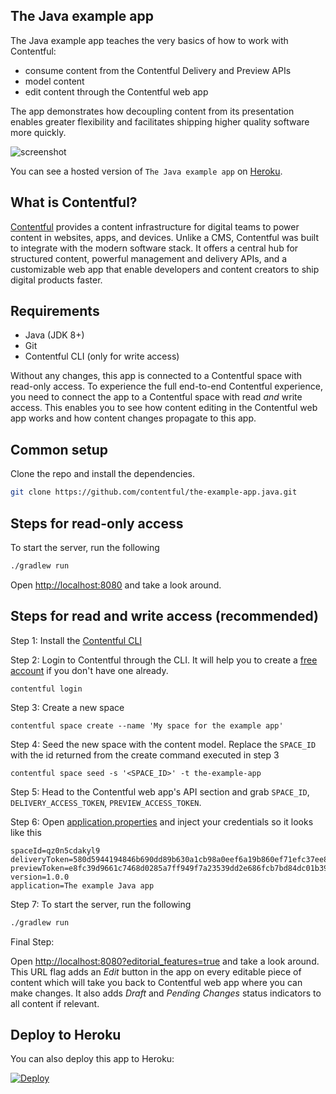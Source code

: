 ## The Java example app

The Java example app teaches the very basics of how to work with Contentful:

- consume content from the Contentful Delivery and Preview APIs
- model content
- edit content through the Contentful web app

The app demonstrates how decoupling content from its presentation enables greater flexibility and facilitates shipping higher quality software more quickly.

![screenshot](https://images.contentful.com/88dyiqcr7go8/1ITbJQboPGmAOcEegiw20y/a9a045dff5be48bb6c09c375d33a2ed5/the-example-app-java.herokuapp.com.png)

You can see a hosted version of `The Java example app` on <a href="https://the-example-app-java.herokuapp.com/" target="_blank">Heroku</a>.

## What is Contentful?

[Contentful](https://www.contentful.com) provides a content infrastructure for digital teams to power content in websites, apps, and devices. Unlike a CMS, Contentful was built to integrate with the modern software stack. It offers a central hub for structured content, powerful management and delivery APIs, and a customizable web app that enable developers and content creators to ship digital products faster.

## Requirements

* Java (JDK 8+)
* Git
* Contentful CLI (only for write access)

Without any changes, this app is connected to a Contentful space with read-only access. To experience the full end-to-end Contentful experience, you need to connect the app to a Contentful space with read _and_ write access. This enables you to see how content editing in the Contentful web app works and how content changes propagate to this app.

## Common setup

Clone the repo and install the dependencies.

```bash
git clone https://github.com/contentful/the-example-app.java.git
```

## Steps for read-only access

To start the server, run the following

```bash
./gradlew run
```

Open [http://localhost:8080](http://localhost:8080) and take a look around.


## Steps for read and write access (recommended)

Step 1: Install the [Contentful CLI](https://www.npmjs.com/package/contentful-cli)

Step 2: Login to Contentful through the CLI. It will help you to create a [free account](https://www.contentful.com/sign-up/) if you don't have one already.
```
contentful login
```
Step 3: Create a new space
```
contentful space create --name 'My space for the example app'
```
Step 4: Seed the new space with the content model. Replace the `SPACE_ID` with the id returned from the create command executed in step 3
```
contentful space seed -s '<SPACE_ID>' -t the-example-app
```
Step 5: Head to the Contentful web app's API section and grab `SPACE_ID`, `DELIVERY_ACCESS_TOKEN`, `PREVIEW_ACCESS_TOKEN`.

Step 6: Open [application.properties](/src/main/resources/application.properties) and inject your credentials so it looks like this

```
spaceId=qz0n5cdakyl9
deliveryToken=580d5944194846b690dd89b630a1cb98a0eef6a19b860ef71efc37ee8076ddb8
previewToken=e8fc39d9661c7468d0285a7ff949f7a23539dd2e686fcb7bd84dc01b392d698b
version=1.0.0
application=The example Java app
```

Step 7: To start the server, run the following

```bash
./gradlew run
```

Final Step:

Open [http://localhost:8080?editorial_features=true](http://localhost:8080?editorial_features=true) and take a look around. This URL flag adds an _Edit_ button in the app on every editable piece of content which will take you back to Contentful web app where you can make changes. It also adds _Draft_ and _Pending Changes_ status indicators to all content if relevant.

## Deploy to Heroku
You can also deploy this app to Heroku:

[![Deploy](https://www.herokucdn.com/deploy/button.svg)](https://heroku.com/deploy)

